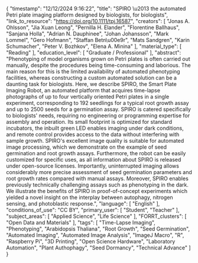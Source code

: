 {
    "timestamp": "12/12/2024 9:16:22",
    "title": "SPIRO \u2013 the automated Petri plate imaging platform designed by biologists, for biologists",
    "link_to_resource": "https://doi.org/10.1111/tpj.16587",
    "creators": [
        "Jonas A. Ohlsson",
        "Jia Xuan Leong",
        "Pernilla H. Elander",
        "Florentine Ballhaus",
        "Sanjana Holla",
        "Adrian N. Dauphinee",
        "Johan Johansson",
        "Mark Lommel",
        "Gero Hofmann",
        "Staffan Betn\u00e9r",
        "Mats Sandgren",
        "Karin Schumacher",
        "Peter V. Bozhkov",
        "Elena A. Minina"
    ],
    "material_type": [
        "Reading"
    ],
    "education_level": [
        "Graduate / Professional"
    ],
    "abstract": "Phenotyping of model organisms grown on Petri plates is often carried out manually, despite the procedures being time-consuming and laborious. The main reason for this is the limited availability of automated phenotyping facilities, whereas constructing a custom automated solution can be a daunting task for biologists. Here, we describe SPIRO, the Smart Plate Imaging Robot, an automated platform that acquires time-lapse photographs of up to four vertically oriented Petri plates in a single experiment, corresponding to 192 seedlings for a typical root growth assay and up to 2500 seeds for a germination assay. SPIRO is catered specifically to biologists' needs, requiring no engineering or programming expertise for assembly and operation. Its small footprint is optimized for standard incubators, the inbuilt green LED enables imaging under dark conditions, and remote control provides access to the data without interfering with sample growth. SPIRO's excellent image quality is suitable for automated image processing, which we demonstrate on the example of seed germination and root growth assays. Furthermore, the robot can be easily customized for specific uses, as all information about SPIRO is released under open-source licenses. Importantly, uninterrupted imaging allows considerably more precise assessment of seed germination parameters and root growth rates compared with manual assays. Moreover, SPIRO enables previously technically challenging assays such as phenotyping in the dark. We illustrate the benefits of SPIRO in proof-of-concept experiments which yielded a novel insight on the interplay between autophagy, nitrogen sensing, and photoblastic response.",
    "language": [
        "English"
    ],
    "conditions_of_use": "CC BY",
    "primary_user": [
        "Student",
        "Teacher"
    ],
    "subject_areas": [
        "Applied Science",
        "Life Science"
    ],
    "FORRT_clusters": [
        "Open Data and Materials"
    ],
    "tags": [
        "Time-Lapse Imaging",
        "Phenotyping",
        "Arabidopsis Thaliana",
        "Root Growth",
        "Seed Germination",
        "Automated Imaging",
        "Automated Image Analysis",
        "ImageJ Macro",
        "R",
        "Raspberry Pi",
        "3D Printing",
        "Open Science Hardware",
        "Laboratory Automation",
        "Plant Authophagy",
        "Seed Dormancy",
        "Technical Advance"
    ]
}